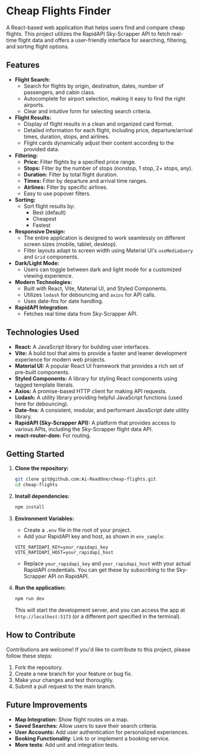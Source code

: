 # Cheap Flights Finder

A React-based web application that helps users find and compare cheap flights. This project utilizes the RapidAPI Sky-Scrapper API to fetch real-time flight data and offers a user-friendly interface for searching, filtering, and sorting flight options.

## Features

*   **Flight Search:**
    *   Search for flights by origin, destination, dates, number of passengers, and cabin class.
    *   Autocomplete for airport selection, making it easy to find the right airports.
    *   Clear and intuitive form for selecting search criteria.
*   **Flight Results:**
    *   Display of flight results in a clean and organized card format.
    *   Detailed information for each flight, including price, departure/arrival times, duration, stops, and airlines.
    *   Flight cards dynamically adjust their content according to the provided data.
*   **Filtering:**
    *   **Price:** Filter flights by a specified price range.
    *   **Stops:** Filter by the number of stops (nonstop, 1 stop, 2+ stops, any).
    *   **Duration:** Filter by total flight duration.
    *   **Times:** Filter by departure and arrival time ranges.
    *   **Airlines:** Filter by specific airlines.
    * Easy to use popover filters.
*   **Sorting:**
    *   Sort flight results by:
        *   Best (default)
        *   Cheapest
        *   Fastest
*   **Responsive Design:**
    *   The entire application is designed to work seamlessly on different screen sizes (mobile, tablet, desktop).
    *   Filter layouts adapt to screen width using Material UI's `useMediaQuery` and `Grid` components.
*   **Dark/Light Mode:**
    *   Users can toggle between dark and light mode for a customized viewing experience.
*   **Modern Technologies:**
    *   Built with React, Vite, Material UI, and Styled Components.
    *   Utilizes `lodash` for debouncing and `axios` for API calls.
    * Uses date-fns for date handling.
* **RapidAPI Integration**:
   * Fetches real time data from Sky-Scrapper API.

## Technologies Used

*   **React:** A JavaScript library for building user interfaces.
*   **Vite:** A build tool that aims to provide a faster and leaner development experience for modern web projects.
*   **Material UI:** A popular React UI framework that provides a rich set of pre-built components.
*   **Styled Components:** A library for styling React components using tagged template literals.
*   **Axios:** A promise-based HTTP client for making API requests.
*   **Lodash:** A utility library providing helpful JavaScript functions (used here for debouncing).
*   **Date-fns**: A consistent, modular, and performant JavaScript date utility library.
*   **RapidAPI (Sky-Scrapper API):** A platform that provides access to various APIs, including the Sky-Scrapper flight data API.
*   **react-router-dom:** For routing.


## Getting Started

1.  **Clone the repository:**

    ```bash
    git clone git@github.com:Ai-ReadOne/cheap-flights.git
    cd cheap-flights
    ```

2.  **Install dependencies:**

    ```bash
    npm install
    ```

3.  **Environment Variables:**
    *   Create a `.env` file in the root of your project.
    *   Add your RapidAPI key and host, as shown in `env_sample`:

    ```
    VITE_RAPIDAPI_KEY=your_rapidapi_key
    VITE_RAPIDAPI_HOST=your_rapidapi_host
    ```
    *   Replace `your_rapidapi_key` and `your_rapidapi_host` with your actual RapidAPI credentials. You can get these by subscribing to the Sky-Scrapper API on RapidAPI.

4.  **Run the application:**

    ```bash
    npm run dev
    ```

    This will start the development server, and you can access the app at `http://localhost:5173` (or a different port specified in the terminal).

## How to Contribute

Contributions are welcome! If you'd like to contribute to this project, please follow these steps:

1.  Fork the repository.
2.  Create a new branch for your feature or bug fix.
3.  Make your changes and test thoroughly.
4.  Submit a pull request to the main branch.

## Future Improvements

*   **Map Integration:** Show flight routes on a map.
*   **Saved Searches:** Allow users to save their search criteria.
*   **User Accounts:** Add user authentication for personalized experiences.
*   **Booking Functionality**: Link to or implement a booking service.
*   **More tests**: Add unit and integration tests.


